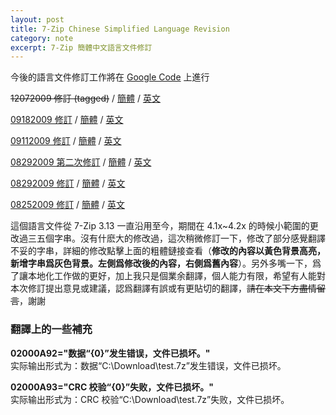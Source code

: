 ```yaml
---
layout: post
title: 7-Zip Chinese Simplified Language Revision
category: note
excerpt: 7-Zip 簡體中文語言文件修訂
---
```


<div class=txt>
<p class=note>今後的語言文件修訂工作將在 <a href="http://code.google.com/p/7-zip/">Google Code</a> 上進行</p>

<p class=download><del datetime="2009-12-07T13:22:11+00:00">12072009 修訂 (tagged)</del> / <a href="/lab/i18n/7z-rev/zh-cn.txt">簡體</a> / <a href="/lab/i18n/7z-rev/en.txt">英文</a></p>

<p class=download><a href="/lab/i18n/7z-rev/09182009.html">09182009 修訂</a> / <a href="/lab/i18n/7z-rev/zh-cn.txt">簡體</a> / <a href="/lab/i18n/7z-rev/en.txt">英文</a></p>

<p class=download><a href="/lab/i18n/7z-rev/09112009.html">09112009 修訂</a> / <a href="/lab/i18n/7z-rev/zh-cn.txt">簡體</a> / <a href="/lab/i18n/7z-rev/en.txt">英文</a></p>

<p class=download><a href="/lab/i18n/7z-rev/08292009_2.html">08292009 第二次修訂</a> / <a href="/lab/i18n/7z-rev/zh-cn.txt">簡體</a> / <a href="/lab/i18n/7z-rev/en.txt">英文</a></p>

<p class=download><a href="/lab/i18n/7z-rev/08292009.html">08292009 修訂</a> / <a href="/lab/i18n/7z-rev/zh-cn.txt">簡體</a> / <a href="/lab/i18n/7z-rev/en.txt">英文</a></p>

<p class=download><a href="/lab/i18n/7z-rev/08252009.html">08252009 修訂</a> / <a href="/lab/i18n/7z-rev/zh-cn.txt">簡體</a> / <a href="/lab/i18n/7z-rev/en.txt">英文</a></p>

<p>這個語言文件從 7-Zip 3.13 一直沿用至今，期間在 4.1x~4.2x 的時候小範圍的更改過三五個字串。沒有什麽大的修改過，這次稍微修訂一下，修改了部分感覺翻譯不妥的字串，詳細的修改點擊上面的粗體鏈接查看（<strong>修改的內容以黃色背景高亮，新增字串爲灰色背景。左側爲修改後的內容，右側爲舊內容</strong>）。另外多嘴一下，爲了讓本地化工作做的更好，加上我只是個業余翻譯，個人能力有限，希望有人能對本次修訂提出意見或建議，認爲翻譯有誤或有更貼切的翻譯，<del datetime="2010-12-03T09:10:59+00:00">請在本文下方盡情留言</del>，謝謝</p>

<h3>翻譯上的一些補充</h3>

<p><strong>02000A92="数据“{0}”发生错误，文件已损坏。"</strong><br>
实际输出形式为：数据“C:\Download\test.7z”发生错误，文件已损坏。</p>

<p><strong>02000A93="CRC 校验“{0}”失败，文件已损坏。"</strong><br>
实际输出形式为：CRC 校验“C:\Download\test.7z”失败，文件已损坏。</p>
</div>